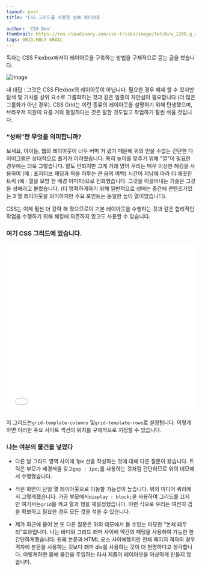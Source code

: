 ```yaml
---
layout: post
title: "CSS 그리드를 사용한 성배 레이아웃
 "
author: 'CSS Dev'
thumbnail: https://res.cloudinary.com/css-tricks/image/fetch/w_1200,q_auto,f_auto/https://css-tricks.com/wp-content/uploads/2021/01/holy-grail-wire.jpg
tags: GRID,HOLY GRAIL
---
```



독자는 CSS Flexbox에서이 레이아웃을 구축하는 방법을 구체적으로 묻는 글을 썼습니다.
 

![image](https://i1.wp.com/css-tricks.com/wp-content/uploads/2021/01/unnamed.png?resize=193%2C193&ssl=1)

내 대답 : 그것은 CSS Flexbox의 레이아웃이 아닙니다.
 필요한 경우 해제 할 수 있지만 탐색 및 기사를 상위 요소로 그룹화하는 것과 같은 일종의 자만심이 필요합니다 (더 많은 그룹화가 아닌 경우).
 CSS Grid는 이런 종류의 레이아웃을 설명하기 위해 탄생했으며, 브라우저 지원이 요즘 거의 동일하다는 것은 말할 것도없고 작업하기 훨씬 쉬울 것입니다.
 

### “성배”란 무엇을 의미합니까?
 

보세요, 아이들, 웹의 레이아웃이 너무 버벅 거 렸기 때문에 위의 믿을 수없는 간단한 다이어그램은 상대적으로 풀기가 어려웠습니다. 특히 높이를 맞추기 위해 "열"이 필요한 경우에는 더욱 그렇습니다.
 말도 안되지만 그게 거래 였어
 우리는 매우 이상한 해킹을 사용하여 (예 : 포지티브 패딩과 짝을 이루는 큰 음의 여백) 시간이 지남에 따라 더 깨끗한 트릭 (예 : 열을 모방 한 배경 이미지)으로 진화했습니다.
 그것을 이끌어내는 기술은 그것을 성배라고 불렀습니다.
 (더 명확하게하기 위해 일반적으로 성배는 중간에 콘텐츠가있는 3 열 레이아웃을 의미하지만 주요 포인트는 동일한 높이 열이었습니다).
 

CSS는 이제 훨씬 더 강력 해 졌으므로이 기본 레이아웃을 수행하는 것과 같은 합리적인 작업을 수행하기 위해 해킹에 의존하지 않고도 사용할 수 있습니다.
 

### 여기 CSS 그리드에 있습니다.
 

<div class="wp-block-cp-codepen-gutenberg-embed-block cp_embed_wrapper resizable" style="height: 450px;"><iframe id="cp_embed_ZEpPWKO" src="//codepen.io/anon/embed/ZEpPWKO?height=450&amp;theme-id=1&amp;slug-hash=ZEpPWKO&amp;default-tab=result" height="450" scrolling="no" frameborder="0" allowfullscreen="" allowpaymentrequest="" name="CodePen Embed ZEpPWKO" title="CodePen Embed ZEpPWKO" class="cp_embed_iframe" style="width: 100%; overflow: hidden; height: 100%;">CodePen Embed Fallback</iframe><div class="win-size-grip" style="touch-action: none;"></div></div>

이 그리드는`grid-template-columns` 및`grid-template-rows`로 설정됩니다.
 이렇게하면 이러한 주요 사이트 섹션의 위치를 구체적으로 지정할 수 있습니다.
 

### 나는 여분의 물건을 넣었다
 

- 다른 날 그리드 영역 사이에 1px 선을 작성하는 것에 대해 다른 질문이 왔습니다.
 트릭은 부모가 배경색을 갖고`gap : 1px;`를 사용하는 것처럼 간단하므로 위의 데모에서 수행했습니다.
 
- 작은 화면이 단일 열 레이아웃으로 이동할 가능성이 높습니다.
 위의 미디어 쿼리에서 그렇게했습니다.
 가끔 부모에서`display : block;`을 사용하여 그리드를 끄지 만 여기서는`grid`를 켜고 열과 행을 재설정했습니다.
 이런 식으로 우리는 여전히 갭을 확보하고 필요한 경우 모든 것을 섞을 수 있습니다.
 
- 제가 최근에 물어 본 또 다른 질문은 위의 데모에서 볼 수있는 미묘한 "본체 테두리"효과입니다.
 나는 바디와 그리드 래퍼 사이에 약간의 패딩을 사용하여 가능한 한 간단하게했습니다.
 원래 본문과 HTML 요소 사이에했지만 전체 페이지 격자의 경우 격자에 본문을 사용하는 것보다 래퍼 div를 사용하는 것이 더 현명하다고 생각합니다.
 이렇게하면 몸에 물건을 주입하는 타사 제품이 레이아웃을 이상하게 만들지 않습니다.
 